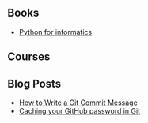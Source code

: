 
## Books

* [Python for informatics](http://www.pythonlearn.com/book.php)

## Courses

## Blog Posts

* [How to Write a Git Commit Message](http://chris.beams.io/posts/git-commit/)
* [Caching your GitHub password in Git](https://help.github.com/articles/caching-your-github-password-in-git/)

